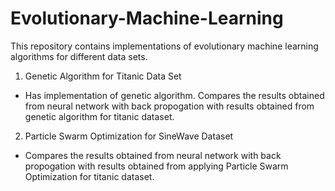 # Evolutionary-Machine-Learning

This repository contains implementations of evolutionary machine learning algorithms for different data sets. 

1. Genetic Algorithm for Titanic Data Set
 - Has implementation of genetic algorithm. Compares the results obtained from neural network with back propogation with results obtained from genetic algorithm for titanic dataset.
 
 2. Particle Swarm Optimization for SineWave Dataset
 - Compares the results obtained from neural network with back propogation with results obtained from applying Particle Swarm Optimization for titanic dataset.
 
